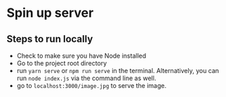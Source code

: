 # Spin up server

## Steps to run locally
- Check to make sure you have Node installed 
- Go to the project root directory
- run `yarn serve` or `npm run serve` in the terminal. Alternatively, you can run `node index.js` via the command line as well.
- go to `localhost:3000/image.jpg` to serve the image.